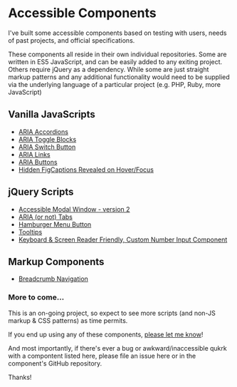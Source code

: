 # Accessible Components  

I've built some accessible components based on testing with users, needs of past projects, and official specifications.  

These components all reside in their own individual repositories. Some are written in ES5 JavaScript, and can be easily added to any exiting project. Others require jQuery as a dependency. While some are just straight markup patterns and any additional functionality would need to be supplied via the underlying language of a particular project (e.g. PHP, Ruby, more JavaScript)  

## Vanilla JavaScripts
* [ARIA Accordions](https://github.com/scottaohara/accessible_accordions)  
* [ARIA Toggle Blocks](https://github.com/scottaohara/aria_toggle_blocks)  
* [ARIA Switch Button](https://github.com/scottaohara/aria-switch-button)  
* [ARIA Links](https://github.com/scottaohara/aria-links)  
* [ARIA Buttons](https://github.com/scottaohara/a11y_button)  
* [Hidden FigCaptions Revealed on Hover/Focus](https://github.com/scottaohara/figcaption-reveal)   

## jQuery Scripts
* [Accessible Modal Window - version 2](https://github.com/scottaohara/accessible_modal_window)  
* [ARIA (or not) Tabs](https://github.com/scottaohara/accessible_tabs)  
* [Hamburger Menu Button](https://github.com/scottaohara/accessible_hamburger)  
* [Tooltips](https://github.com/scottaohara/a11y_tooltips)  
* [Keyboard & Screen Reader Friendly, Custom Number Input Component](https://github.com/scottaohara/Numbler)  

## Markup Components  
* [Breadcrumb Navigation](https://github.com/scottaohara/a11y_breadcrumbs)  

### More to come...
This is an on-going project, so expect to see more scripts (and non-JS markup & CSS patterns) as time permits.  

If you end up using any of these components, [please let me know](https://twitter.com/scottohara)!  

And most importantly, if there's ever a bug or awkward/inaccessible qukrk with a compontent listed here, please file an issue here or in the component's GitHub repository.

Thanks!

